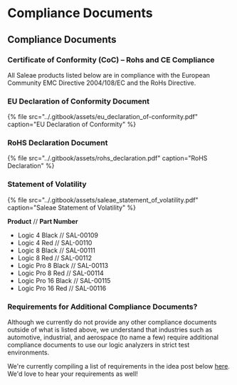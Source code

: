 # Compliance Documents

## Compliance Documents

### Certificate of Conformity \(CoC\) – Rohs and CE Compliance

All Saleae products listed below are in compliance with the European Community EMC Directive 2004/108/EC and the RoHs Directive.

### **EU Declaration of Conformity Document**

{% file src="../.gitbook/assets/eu\_declaration\_of-conformity.pdf" caption="EU Declaration of Conformity" %}

### **RoHS Declaration Document**

{% file src="../.gitbook/assets/rohs\_declaration.pdf" caption="RoHS Declaration" %}

### **Statement of Volatility**

{% file src="../.gitbook/assets/saleae\_statement\_of\_volatility.pdf" caption="Saleae Statement of Volatility" %}

**Product** // **Part Number**

* Logic 4 Black // SAL-00109   
* Logic 4 Red //  SAL-00110 
* Logic 8 Black //  SAL-00111
* Logic 8 Red // SAL-00112 
* Logic Pro 8 Black // SAL-00113   
* Logic Pro 8 Red // SAL-00114 
* Logic Pro 16 Black // SAL-00115  
* Logic Pro 16 Red // SAL-00116   



### Requirements for Additional Compliance Documents?

Although we currently do not provide any other compliance documents outside of what is listed above, we understand that industries such as automotive, industrial, and aerospace \(to name a few\) require additional compliance documents to use our logic analyzers in strict test environments.

We're currently compiling a list of requirements in the idea post below [here](https://ideas.saleae.com/b/feature-requests/provide-additional-compliance-documents). We'd love to hear your requirements as well!



